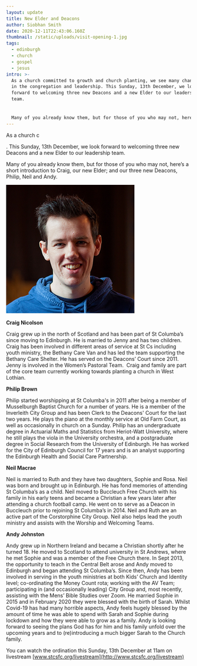 ```yaml
---
layout: update
title: New Elder and Deacons
author: Siobhan Smith
date: 2020-12-11T22:43:06.160Z
thumbnail: /static/uploads/visit-opening-1.jpg
tags:
  - edinburgh
  - church
  - gospel
  - jesus
intro: >-
  As a church committed to growth and church planting, we see many changes both
  in the congregation and leadership. This Sunday, 13th December, we look
  forward to welcoming three new Deacons and a new Elder to our leadership
  team. 


  Many of you already know them, but for those of you who may not, here’s a short introduction to Craig, Philip, Neil and Andy.
---
```

As a church c

. This Sunday, 13th December, we look forward to welcoming three new Deacons and a new Elder to our leadership team. 

Many of you already know them, but for those of you who may not, here’s a short introduction to Craig, our new Elder; and our three new Deacons, Philip, Neil and Andy.

<img alt="craig-image" src="/static/uploads/craig-image.jpg"
    loading="lazy"
    class="w-32 h-32 rounded-full">

**Craig Nicolson**

Craig grew up in the north of Scotland and has been part of St Columba’s since moving to Edinburgh. He is married to Jenny and has two children. Craig has been involved in different areas of service at St Cs including youth ministry, the Bethany Care Van and has led the team supporting the Bethany Care Shelter. He has served on the Deacons’ Court since 2011. Jenny is involved in the Women’s Pastoral Team.  Craig and family are part of the core team currently working towards planting a church in West Lothian. 

**Philip Brown**

Philip started worshipping at St Columba's in 2011 after being a member of Musselburgh Baptist Church for a number of years. He is a member of the Inverleith City Group and has been Clerk to the Deacons' Court for the last two years. He plays the piano at the monthly service at Old Farm Court, as well as occasionally in church on a Sunday. Philip has an undergraduate degree in Actuarial Maths and Statistics from Heriot-Watt University, where he still plays the viola in the University orchestra, and a postgraduate degree in Social Research from the University of Edinburgh. He has worked for the City of Edinburgh Council for 17 years and is an analyst supporting the Edinburgh Health and Social Care Partnership.

**Neil Macrae**

Neil is married to Ruth and they have two daughters, Sophie and Rosa. Neil was born and brought up in Edinburgh. He has fond memories of attending St Columba’s as a child. Neil moved to Buccleuch Free Church with his family in his early teens and became a Christian a few years later after attending a church football camp. He went on to serve as a Deacon in Buccleuch prior to rejoining St Columba’s in 2014. Neil and Ruth are an active part of the Corstorphine City Group. Neil also helps lead the youth ministry and assists with the Worship and Welcoming Teams.

**Andy Johnston** 

Andy grew up in Northern Ireland and became a Christian shortly after he turned 18. He moved to Scotland to attend university in St Andrews, where he met Sophie and was a member of the Free Church there. In Sept 2013, the opportunity to teach in the Central Belt arose and Andy moved to Edinburgh and began attending St Columba’s. Since then, Andy has been involved in serving in the youth ministries at both Kids’ Church and Identity level; co-ordinating the Money Count rota; working with the AV Team; participating in (and occasionally leading) City Group and, most recently, assisting with the Mens’ Bible Studies over Zoom. He married Sophie in 2015 and in February 2020 they were blessed with the birth of Sarah. Whilst Covid-19 has had many horrible aspects, Andy feels hugely blessed by the amount of time he was able to spend with Sarah and Sophie during lockdown and how they were able to grow as a family. Andy is looking forward to seeing the plans God has for him and his family unfold over the upcoming years and to (re)introducing a much bigger Sarah to the Church family.

You can watch the ordination this Sunday, 13th December at 11am on livestream [www.stcsfc.org/livestream](http://www.stcsfc.org/livestream)